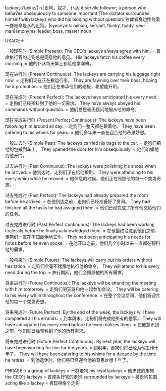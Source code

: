 lackeys:/ˈlækiz/| n.|走狗，奴才，仆从|A servile follower; a person who behaves obsequiously to someone important.|The dictator surrounded himself with lackeys who did his bidding without question. 独裁者身边围绕着一群唯命是从的走狗。|synonyms: minion, servant, flunky, toady, yes-man|antonyms: leader, boss, master|noun


USAGE->

一般现在时 (Simple Present):
The CEO's lackeys always agree with him. = 首席执行官的走狗总是同意他的意见。
His lackeys fetch his coffee every morning. = 他的仆从每天早上都给他拿咖啡。

现在进行时 (Present Continuous):
The lackeys are carrying his luggage right now. = 走狗们现在正在搬运行李。
They are fawning over their boss, hoping for a promotion. =  他们正在奉承他们的老板，希望能升职。

现在完成时 (Present Perfect):
The lackeys have anticipated his every need. = 走狗们已经预料到了他的一切需求。
They have always obeyed his commands without question. = 他们总是毫无疑问地服从他的命令。

现在完成进行时 (Present Perfect Continuous):
The lackeys have been following him around all day. = 走狗们一整天都在跟着他。
They have been catering to his whims for years. = 他们多年来一直在迎合他的奇思妙想。


一般过去时 (Simple Past):
The lackeys carried his bags to the car. = 走狗们把他的包搬到车上。
They opened the door for him obsequiously. = 他们谄媚地为他开门。

过去进行时 (Past Continuous):
The lackeys were polishing his shoes when he arrived. = 他到达时，走狗们正在给他擦鞋。
They were attending to his every whim while he relaxed. = 他休息的时候，他们正在照顾他的每一个突发奇想。


过去完成时 (Past Perfect):
The lackeys had already prepared the room before he arrived. = 在他到达之前，走狗们已经准备好了房间。
They had finished all the tasks he had assigned them. = 他们已经完成了所有他交给他们的任务。


过去完成进行时 (Past Perfect Continuous):
The lackeys had been working tirelessly before he finally acknowledged them. = 在他最终注意到他们之前，走狗们一直在不知疲倦地工作。
They had been anticipating his needs for hours before he even spoke. = 在他开口之前，他们几个小时以来一直都在预料他的需求。

一般将来时 (Simple Future):
The lackeys will carry out his orders without hesitation. = 走狗们会毫不犹豫地执行他的命令。
They will attend to his every need during the trip. = 旅行期间，他们会照顾他的所有需求。

将来进行时 (Future Continuous):
The lackeys will be attending the meeting with him tomorrow. =  走狗们明天将和他一起参加会议。
They will be catering to his every whim throughout the conference. = 在整个会议期间，他们将迎合他的每一个突发奇想。


将来完成时 (Future Perfect):
By the end of the week, the lackeys will have completed all his errands. = 到本周末，走狗们将完成他所有的差事。
They will have anticipated his every need before he even realizes them. = 在他意识到之前，他们就已经预料到了他的所有需求。


将来完成进行时 (Future Perfect Continuous):
By next year, the lackeys will have been working for him for ten years. = 到明年，走狗们将已经为他工作十年了。
They will have been catering to his whims for a decade by the time he retires. = 到他退休时，他们将已经迎合他的奇思妙想十年了。

PHRASE->
a group of lackeys = 一群走狗
his loyal lackeys = 他忠诚的走狗
the CEO's lackeys = 首席执行官的走狗
surrounded by lackeys = 被走狗包围
acting like a lackey = 表现得像个走狗
